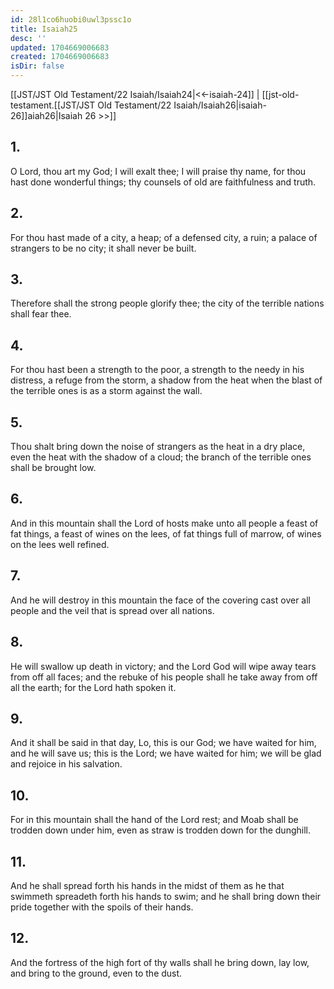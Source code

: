 ```yaml
---
id: 28l1co6huobi0uwl3pssc1o
title: Isaiah25
desc: ''
updated: 1704669006683
created: 1704669006683
isDir: false
---
```

[[JST/JST Old Testament/22 Isaiah/Isaiah24|<<-isaiah-24]] | [[jst-old-testament.[[JST/JST Old Testament/22 Isaiah/Isaiah26|isaiah-26]]aiah26|Isaiah 26 >>]]
## 1.
O Lord, thou art my God; I will exalt thee; I will praise thy name, for thou hast done wonderful things; thy counsels of old are faithfulness and truth.
## 2.
For thou hast made of a city, a heap; of a defensed city, a ruin; a palace of strangers to be no city; it shall never be built.
## 3.
Therefore shall the strong people glorify thee; the city of the terrible nations shall fear thee.
## 4.
For thou hast been a strength to the poor, a strength to the needy in his distress, a refuge from the storm, a shadow from the heat when the blast of the terrible ones is as a storm against the wall.
## 5.
Thou shalt bring down the noise of strangers as the heat in a dry place, even the heat with the shadow of a cloud; the branch of the terrible ones shall be brought low.
## 6.
And in this mountain shall the Lord of hosts make unto all people a feast of fat things, a feast of wines on the lees, of fat things full of marrow, of wines on the lees well refined.
## 7.
And he will destroy in this mountain the face of the covering cast over all people and the veil that is spread over all nations.
## 8.
He will swallow up death in victory; and the Lord God will wipe away tears from off all faces; and the rebuke of his people shall he take away from off all the earth; for the Lord hath spoken it.
## 9.
And it shall be said in that day, Lo, this is our God; we have waited for him, and he will save us; this is the Lord; we have waited for him; we will be glad and rejoice in his salvation.
## 10.
For in this mountain shall the hand of the Lord rest; and Moab shall be trodden down under him, even as straw is trodden down for the dunghill.
## 11.
And he shall spread forth his hands in the midst of them as he that swimmeth spreadeth forth his hands to swim; and he shall bring down their pride together with the spoils of their hands.
## 12.
And the fortress of the high fort of thy walls shall he bring down, lay low, and bring to the ground, even to the dust.

